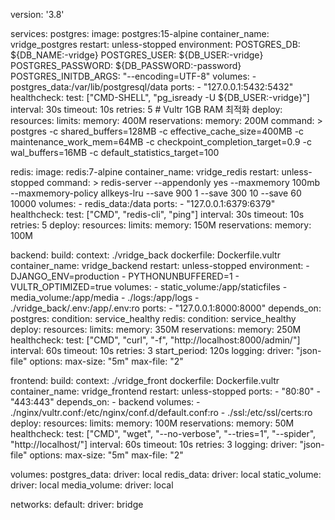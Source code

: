 version: '3.8'

services:
  postgres:
    image: postgres:15-alpine
    container_name: vridge_postgres
    restart: unless-stopped
    environment:
      POSTGRES_DB: ${DB_NAME:-vridge}
      POSTGRES_USER: ${DB_USER:-vridge}
      POSTGRES_PASSWORD: ${DB_PASSWORD:-password}
      POSTGRES_INITDB_ARGS: "--encoding=UTF-8"
    volumes:
      - postgres_data:/var/lib/postgresql/data
    ports:
      - "127.0.0.1:5432:5432"
    healthcheck:
      test: ["CMD-SHELL", "pg_isready -U ${DB_USER:-vridge}"]
      interval: 30s
      timeout: 10s
      retries: 5
    # Vultr 1GB RAM 최적화
    deploy:
      resources:
        limits:
          memory: 400M
        reservations:
          memory: 200M
    command: >
      postgres
      -c shared_buffers=128MB
      -c effective_cache_size=400MB
      -c maintenance_work_mem=64MB
      -c checkpoint_completion_target=0.9
      -c wal_buffers=16MB
      -c default_statistics_target=100

  redis:
    image: redis:7-alpine
    container_name: vridge_redis
    restart: unless-stopped
    command: >
      redis-server
      --appendonly yes
      --maxmemory 100mb
      --maxmemory-policy allkeys-lru
      --save 900 1
      --save 300 10
      --save 60 10000
    volumes:
      - redis_data:/data
    ports:
      - "127.0.0.1:6379:6379"
    healthcheck:
      test: ["CMD", "redis-cli", "ping"]
      interval: 30s
      timeout: 10s
      retries: 5
    deploy:
      resources:
        limits:
          memory: 150M
        reservations:
          memory: 100M

  backend:
    build:
      context: ./vridge_back
      dockerfile: Dockerfile.vultr
    container_name: vridge_backend
    restart: unless-stopped
    environment:
      - DJANGO_ENV=production
      - PYTHONUNBUFFERED=1
      - VULTR_OPTIMIZED=true
    volumes:
      - static_volume:/app/staticfiles
      - media_volume:/app/media
      - ./logs:/app/logs
      - ./vridge_back/.env:/app/.env:ro
    ports:
      - "127.0.0.1:8000:8000"
    depends_on:
      postgres:
        condition: service_healthy
      redis:
        condition: service_healthy
    deploy:
      resources:
        limits:
          memory: 350M
        reservations:
          memory: 250M
    healthcheck:
      test: ["CMD", "curl", "-f", "http://localhost:8000/admin/"]
      interval: 60s
      timeout: 10s
      retries: 3
      start_period: 120s
    logging:
      driver: "json-file"
      options:
        max-size: "5m"
        max-file: "2"

  frontend:
    build:
      context: ./vridge_front
      dockerfile: Dockerfile.vultr
    container_name: vridge_frontend
    restart: unless-stopped
    ports:
      - "80:80"
      - "443:443"
    depends_on:
      - backend
    volumes:
      - ./nginx/vultr.conf:/etc/nginx/conf.d/default.conf:ro
      - ./ssl:/etc/ssl/certs:ro
    deploy:
      resources:
        limits:
          memory: 100M
        reservations:
          memory: 50M
    healthcheck:
      test: ["CMD", "wget", "--no-verbose", "--tries=1", "--spider", "http://localhost/"]
      interval: 60s
      timeout: 10s
      retries: 3
    logging:
      driver: "json-file"
      options:
        max-size: "5m"
        max-file: "2"

volumes:
  postgres_data:
    driver: local
  redis_data:
    driver: local
  static_volume:
    driver: local
  media_volume:
    driver: local

networks:
  default:
    driver: bridge